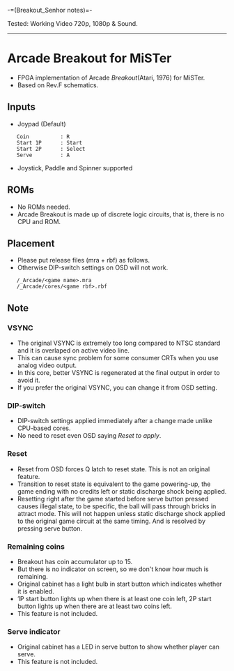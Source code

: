 -=(Breakout_Senhor notes)=-

Tested: Working Video 720p, 1080p & Sound.

___
# Arcade Breakout for MiSTer

+ FPGA implementation of Arcade _Breakout_(Atari, 1976) for MiSTer.
+ Based on Rev.F schematics.

## Inputs
+ Joypad (Default)
```
   Coin          : R
   Start 1P      : Start
   Start 2P      : Select
   Serve         : A
```
+ Joystick, Paddle and Spinner supported

## ROMs
+ No ROMs needed.
+ Arcade Breakout is made up of discrete logic circuits, that is, there is no CPU and ROM.

## Placement
+ Please put release files (mra + rbf) as follows.
+ Otherwise DIP-switch settings on OSD will not work.
```
   /_Arcade/<game name>.mra
   /_Arcade/cores/<game rbf>.rbf
```

## Note
### VSYNC
+ The original VSYNC is extremely too long compared to NTSC standard and it is overlaped on active video line.
+ This can cause sync problem for some consumer CRTs when you use analog video output.
+ In this core, better VSYNC is regenerated at the final output in order to avoid it.
+ If you prefer the original VSYNC, you can change it from OSD setting.


### DIP-switch
+ DIP-switch settings applied immediately after a change made unlike CPU-based cores.
+ No need to reset even OSD saying *Reset to apply*.

### Reset
+ Reset from OSD forces Q latch to reset state. This is not an original feature.
+ Transition to reset state is equivalent to the game powering-up, the game ending with no credits left or static discharge shock being applied.
+ Resetting right after the game started before serve button pressed causes illegal state, to be specific, the ball will pass through bricks in attract mode. 
This will not happen unless static discharge shock applied to the original game circuit at the same timing. And is resolved by pressing serve button. 

### Remaining coins
+ Breakout has coin accumulator up to 15.
+ But there is no indicator on screen, so we don't know how much is remaining.
+ Original cabinet has a light bulb in start button which indicates whether it is enabled.
+ 1P start button lights up when there is at least one coin left, 2P start button lights up when there are at least two coins left.
+ This feature is not included.

### Serve indicator
+ Original cabinet has a LED in serve button to show whether player can serve.
+ This feature is not included.
